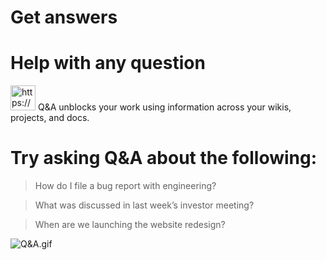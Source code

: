 # Get answers

# Help with any question

<aside>
<img src="https://www.notion.so/icons/dialogue_purple.svg" alt="https://www.notion.so/icons/dialogue_purple.svg" width="40px" /> Q&A unblocks your work using information across your wikis, projects, and docs.

</aside>

# **Try asking Q&A about the following:**

> How do I file a bug report with engineering?
> 

> What was discussed in last week’s investor meeting?
> 

> When are we launching the website redesign?
> 

![Q&A.gif](QA.gif)